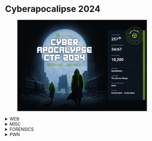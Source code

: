 # Cyberapocalipse 2024

<figure><img src="../.gitbook/assets/Untitled (13).png" alt=""><figcaption></figcaption></figure>

<details>

<summary>WEB</summary>

* Flag Command
* KORP Terminal

</details>

<details>

<summary>MISC</summary>



</details>

<details>

<summary>FORENSICS</summary>



</details>

<details>

<summary>PWN</summary>



</details>
